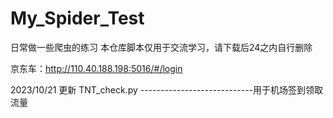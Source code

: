 # My_Spider_Test
日常做一些爬虫的练习
本仓库脚本仅用于交流学习，请下载后24之内自行删除

京东车：http://110.40.188.198:5016/#/login

2023/10/21 更新 TNT_check.py ----------------------------用于机场签到领取流量
